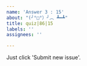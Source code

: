 ```yaml
---
name: 'Answer 3 : 15'
about: "(╯°□°）╯︵ ┻━┻"
title: quiz|86|15
labels: ''
assignees: ''

---
```


Just click 'Submit new issue'.

